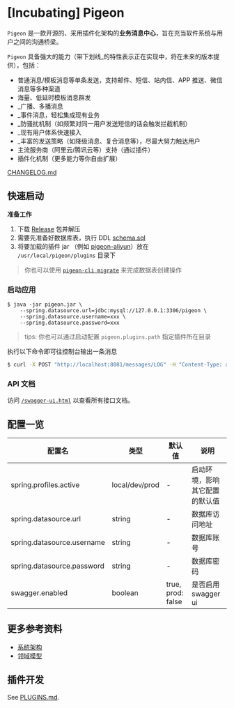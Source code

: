 # [Incubating] Pigeon

`Pigeon` 是一款开源的、采用插件化架构的**业务消息中心**，旨在充当软件系统与用户之间的沟通桥梁。

`Pigeon` 具备强大的能力（带下划线_的特性表示正在实现中，将在未来的版本提供），包括：
- 普通消息/模板消息等单条发送，支持邮件、短信、站内信、APP 推送、微信消息等多种渠道
- 海量、低延时模板消息群发
- _广播、多播消息
- _事件消息，轻松集成现有业务
- _防骚扰机制（如频繁对同一用户发送短信的话会触发拦截机制）
- _现有用户体系快速接入
- _丰富的发送策略（如降级消息、复合消息等），尽最大努力触达用户
- 主流服务商（阿里云/腾讯云等）支持（通过插件）
- 插件化机制（更多能力等你自由扩展）

[CHANGELOG.md](./CHANGELOG.md)

## 快速启动

**准备工作**

1. 下载 [Release](https://github.com/pigeon-cp/pigeon/releases) 包并解压
2. 需要先准备好数据库表，执行 DDL [schema.sql](./docs/schema.sql)
3. 将要加载的插件 jar （例如 [pigeon-aliyun](https://github.com/pigeon-cp/pigeon-aliyun)）放在 `/usr/local/pigeon/plugins` 目录下

> 你也可以使用 [`pigeon-cli migrate`](https://github.com/pigeon-cp/pigeon-cli#migrate-db) 来完成数据表创建操作

### 启动应用

```shell
$ java -jar pigeon.jar \
    --spring.datasource.url=jdbc:mysql://127.0.0.1:3306/pigeon \
    --spring.datasource.username=xxx \
    --spring.datasource.password=xxx
```

> tips: 你也可以通过启动配置 `pigeon.plugins.path` 指定插件所在目录

执行以下命令即可往控制台输出一条消息

```bash
$ curl -X POST "http://localhost:8081/messages/LOG" -H "Content-Type: application/json" -d '{"channel": "PIGEON", "content": "hello pigeon", "target": "taccisum", "title": "demo"}'
```

### API 文档

访问 [`/swagger-ui.html`](http://127.0.0.1:8081/swagger-ui.html) 以查看所有接口文档。
 
## 配置一览 

|**配置名**|**类型**|**默认值**|**说明**|
| -- | -- | -- | -- |
|spring.profiles.active|local/dev/prod|-|启动环境，影响其它配置的默认值|
|spring.datasource.url|string|-|数据库访问地址|
|spring.datasource.username|string|-|数据库账号|
|spring.datasource.password|string|-|数据库密码|
|swagger.enabled|boolean|true, prod: false|是否启用 swagger ui|

## 更多参考资料

- [系统架构](docs/Arch.md)
- [领域模型](https://github.com/pigeon-cp/pigeon-core#models)

## 插件开发

See [PLUGINS.md](./PLUGINS.md).
 
